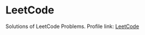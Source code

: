 # LeetCode
Solutions of LeetCode Problems. Profile link: [LeetCode](https://leetcode.com/TruthSeeker26/)
